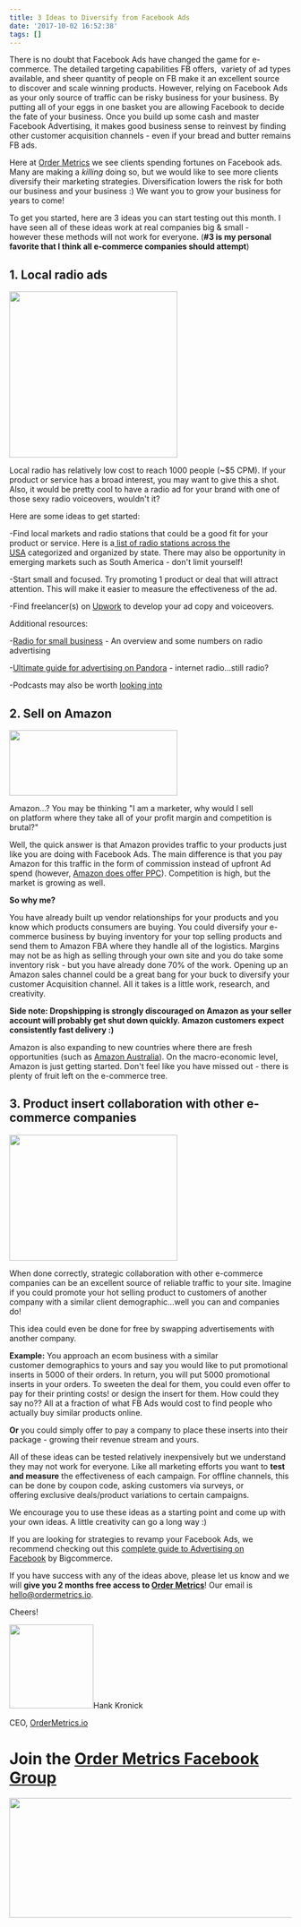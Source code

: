 ```yaml
---
title: 3 Ideas to Diversify from Facebook Ads
date: '2017-10-02 16:52:38'
tags: []
---
```


There is no doubt that Facebook Ads have changed the game for e-commerce. The detailed targeting capabilities FB offers,  variety of ad types available, and sheer quantity of people on FB make it an excellent source to discover and scale winning products. However, relying on Facebook Ads as your only source of traffic can be risky business for your business. By putting all of your eggs in one basket you are allowing Facebook to decide the fate of your business. Once you build up some cash and master Facebook Advertising, it makes good business sense to reinvest by finding other customer acquisition channels - even if your bread and butter remains FB ads.

Here at <a href="https://www.ordermetrics.io/" target="_blank" rel="noopener noreferrer">Order Metrics</a> we see clients spending fortunes on Facebook ads. Many are making a <em>killing</em> doing so, but we would like to see more clients diversify their marketing strategies. Diversification lowers the risk for both our business and your business :) We want you to grow your business for years to come!

To get you started, here are 3 ideas you can start testing out this month. I have seen all of these ideas work at real companies big &amp; small - however these methods will not work for everyone. (<strong>#3 is my personal favorite that I think all e-commerce companies should attempt</strong>)
<h2>1. Local radio ads</h2>
<img class="aligncenter wp-image-268 size-medium" src="https://www.ordermetrics.io/wordpress/wp-content/uploads/2017/09/the-buggles-video-killed-the-radio-star-island-14-300x297.jpg" alt="" width="300" height="297" />

Local radio has relatively low cost to reach 1000 people (~$5 CPM). If your product or service has a broad interest, you may want to give this a shot. Also, it would be pretty cool to have a radio ad for your brand with one of those sexy radio voiceovers, wouldn't it?

Here are some ideas to get started:

-Find local markets and radio stations that could be a good fit for your product or service. Here is a<a href="https://en.wikipedia.org/wiki/Category:Lists_of_radio_stations_in_the_United_States" target="_blank" rel="noopener noreferrer"> list of radio stations across the USA</a> categorized and organized by state. There may also be opportunity in emerging markets such as South America - don't limit yourself!

-Start small and focused. Try promoting 1 product or deal that will attract attention. This will make it easier to measure the effectiveness of the ad.

-Find freelancer(s) on <a href="https://www.upwork.com/" target="_blank" rel="noopener noreferrer">Upwork</a> to develop your ad copy and voiceovers.

Additional resources:

-<a href="http://fitsmallbusiness.com/radio-advertising/" target="_blank" rel="noopener noreferrer">Radio for small business</a> - An overview and some numbers on radio advertising

-<a href="https://ignitevisibility.com/the-ultimate-guide-to-pandora-advertising/" target="_blank" rel="noopener noreferrer">Ultimate guide for advertising on Pandora</a> - internet radio...still radio?

-Podcasts may also be worth <a href="https://www.growthmarketingpro.com/comprehensive-guide-podcast-advertising/">looking into</a>
<h2>2. Sell on Amazon</h2>
<img class="aligncenter wp-image-261 size-medium" src="https://www.ordermetrics.io/wordpress/wp-content/uploads/2017/09/amazon-300x117.png" alt="" width="300" height="117" />

Amazon...? You may be thinking "I am a marketer, why would I sell on platform where they take all of your profit margin and competition is brutal?"

Well, the quick answer is that Amazon provides traffic to your products just like you are doing with Facebook Ads. The main difference is that you pay Amazon for this traffic in the form of commission instead of upfront Ad spend (however, <a href="https://services.amazon.com/advertising/overview.html" target="_blank" rel="noopener noreferrer">Amazon does offer PPC</a>). Competition is high, but the market is growing as well.

<strong>So why me?</strong>

You have already built up vendor relationships for your products and you know which products consumers are buying. You could diversify your e-commerce business by buying inventory for your top selling products and send them to Amazon FBA where they handle all of the logistics. Margins may not be as high as selling through your own site and you do take some inventory risk - but you have already done 70% of the work. Opening up an Amazon sales channel could be a great bang for your buck to diversify your customer Acquisition channel. All it takes is a little work, research, and creativity.

<strong>Side note: Dropshipping is strongly discouraged on Amazon as your seller account will probably get shut down quickly. Amazon customers expect consistently fast delivery :) </strong>

Amazon is also expanding to new countries where there are fresh opportunities (such as <a href="https://www.theguardian.com/australia-news/2017/sep/27/the-giant-is-coming-the-true-cost-of-amazon-to-retailers-and-workers" target="_blank" rel="noopener noreferrer">Amazon Australia</a>). On the macro-economic level, Amazon is just getting started. Don't feel like you have missed out - there is plenty of fruit left on the e-commerce tree.
<h2>3. Product insert collaboration with other e-commerce companies</h2>
<img class="aligncenter wp-image-258 size-medium" src="https://www.ordermetrics.io/wordpress/wp-content/uploads/2017/09/thankyouinsert-300x225.jpg" alt="" width="300" height="225" />

When done correctly, strategic collaboration with other e-commerce companies can be an excellent source of reliable traffic to your site. Imagine if you could promote your hot selling product to customers of another company with a similar client demographic...well you can and companies do!

This idea could even be done for free by swapping advertisements with another company.

<strong>Example:</strong> You approach an ecom business with a similar customer demographics to yours and say you would like to put promotional inserts in 5000 of their orders. In return, you will put 5000 promotional inserts in your orders. To sweeten the deal for them, you could even offer to pay for their printing costs! or design the insert for them. How could they say no?? All at a fraction of what FB Ads would cost to find people who actually buy similar products online.

<strong>Or</strong> you could simply offer to pay a company to place these inserts into their package - growing their revenue stream and yours.

All of these ideas can be tested relatively inexpensively but we understand they may not work for everyone. Like all marketing efforts you want to <strong>test and measure</strong> the effectiveness of each campaign. For offline channels, this can be done by coupon code, asking customers via surveys, or offering exclusive deals/product variations to certain campaigns.

We encourage you to use these ideas as a starting point and come up with your own ideas. A little creativity can go a long way :)

If you are looking for strategies to revamp your Facebook Ads, we recommend checking out this <a href="https://www.bigcommerce.com/blog/facebook-advertising-guide/" target="_blank" rel="noopener noreferrer">complete guide to Advertising on Facebook</a> by Bigcommerce.

If you have success with any of the ideas above, please let us know and we will <strong>give you 2 months free access to <a href="https://www.ordermetrics.io/">Order Metrics</a></strong>! Our email is hello@ordermetrics.io.

Cheers!

<img class="wp-image-283 size-thumbnail alignleft" src="https://www.ordermetrics.io/wordpress/wp-content/uploads/2017/10/14322614_10207265079926949_1209388785413748208_n-150x150.jpg" alt="" width="150" height="150" />Hank Kronick

CEO, <a href="https://www.ordermetrics.io/">OrderMetrics.io</a>
<h1></h1>
<h1></h1>
<h1>Join the <a href="https://www.facebook.com/groups/ordermetrics/" target="_blank" rel="noopener noreferrer">Order Metrics Facebook Group</a></h1>
<a href="https://www.facebook.com/groups/ordermetrics/" target="_blank" rel="noopener noreferrer"><img class="alignleft wp-image-270 size-full" src="https://www.ordermetrics.io/wordpress/wp-content/uploads/2017/09/facebook-e1506716574831.png" alt="" width="645" height="214" /></a>
